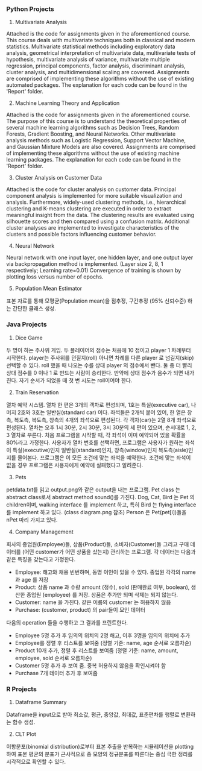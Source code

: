 ### **Python Projects**
1. Multivariate Analysis

Attached is the code for assignments given in the aforementioned course. This course deals with multivariate techniques both in classical and modern statistics. Multivariate statistical methods including exploratory data analysis, geometrical interpretation of multivariate data, multivariate tests of hypothesis, multivariate analysis of variance, multivariate multiple 
regression, principal components, factor analysis, discriminant analysis, cluster analysis, and multidimensional scaling are covereed. Assignments are comprised of implementing these algorithms without the use of existing automated packages. The explanation for each code can be found in the 'Report' folder.

2. Machine Learning Theory and Application

Attached is the code for assignments given in the aforementioned course. The purpose of this course is to understand the theoretical properties of several machine learning algorithms such as Decision Trees, Random Forests, Gradient Boosting, and Neural Networks. Other multivariate analysis methods such as Logistic Regression, Support Vector Machine, and Gaussian Mixture Models are also covered. Assignments are comprised of implementing these algorithms without the use of existing machine learning packages. The explanation for each code can be found in the 'Report' folder.

3. Cluster Analysis on Customer Data

Attached is the code for cluster analysis on customer data. Principal component analysis is implemented for more suitable visualization and analysis. Furthermore, widely-used clustering methods, i.e., hierarchical clustering and K-means clustering are executed in order to extract meaningful insight from the data. The clustering results are evaluated using silhouette scores and then compared using a confusion matrix. Additional cluster analyses are implemented to investigate characteristics of the clusters and possible factors influencing customer behavior.

4. Neural Network

Neural network with one input layer, one hidden layer, and one output layer via backpropagation method is implemented. (Layer size 2, 8, 1 respectively; Learning rate=0.01)
Convergence of training is shown by plotting loss versus number of epochs.

5. Population Mean Estimator

표본 자료를 통해 모평균(Population mean)을 점추정, 구간추정 (95% 신뢰수준) 하는 간단한 클래스 생성.



### **Java Projects**
1. Dice Game

두 명이 하는 주사위 게임. 두 플레이어의 점수는 처음에 10 점이고 player 1 차례부터 시작한다. player는 주사위를 던질지(roll) 아니면 차례를 다른 player 로 넘길지(skip) 선택할 수 있다. roll 했을 때 나오는 수를 상대 player 의 점수에서 뺀다. 둘 중 더 빨리 상대 점수를 0 이나 1 로 만드는 사람이 승리한다. 만약에 상대 점수가 음수가 되면 내가 진다. 자기 순서가 되었을 때 첫 번 시도는 roll이어야 한다.

2. Train Reservation

열차 예약 시스템. 열차 한 편은 3개의 객차로 편성되며, 1호는 특실(executive car), 나머지 2호와 3호는 일반실(standard car) 이다. 좌석들은 2개씩 붙어 있어, 한 열은 창측, 복도측, 복도측, 창측의 4개의 좌석으로 편성된다. 각 객차(car)는 2열 8개 좌석으로 편성된다. 열차는 오후 1시 30분, 2시 30분, 3시 30분의 세 편이 있으며, 순서대로 1, 2, 3 열차로 부른다. 처음 프로그램을 시작할 때, 각 좌석이 이미 예약되어 있을 확률을 80%라고 가정한다.
사용자가 열차 번호를 선택하면, 프로그램은 사용자가 원하는 좌석이 특실(executive)인지 일반실(standard)인지, 창측(window)인지 복도측(aisle)인지를 물어본다. 프로그램은 이 모든 조건에 맞는 좌석을 예약한다. 조건에 맞는 좌석이 없을 경우 프로그램은 사용자에게 예약에 실패했다고 알려준다.

3. Pets

petdata.txt를 읽고 output.png와 같은 output을 내는 프로그램.
Pet class 는 abstract class로서 abstract method sound()를 가진다. Dog, Cat, Bird 는 Pet 의 children이며, walking interface 를 implement 하고, 특히 Bird 는 flying interface 를 implement 하고 있다. (class diagram.png 참조)
Person 은 Pet(pet[i])들을 nPet 마리 가지고 있다.

4. Company Management

회사의 종업원(Employee)들, 상품(Product)들, 소비자(Customer)들 그리고 구매 데이터를 (어떤 customer가 어떤 상품을 샀는지) 관리하는 프로그램.
각 데이터는 다음과 같은 특징을 갖는다고 가정한다.

- Employee: 해고와 채용 빈번하며, 동명 이인이 있을 수 있다. 종업원 각각의 name 과 age 를 저장
- Product: 상품 name 과 수량 amount (정수), sold (판매완료 여부, boolean), 생산한 종업원 (employee)
를 저장. 상품은 추가만 되며 삭제는 되지 않는다.
- Customer: name 을 가진다. 같은 이름의 customer 는 허용하지 않음
- Purchase: (customer, product) 의 pair들이 모인 데이터

다음의 operation 들을 수행하고 그 결과를 프린트한다.

- Employee 5명 추가 후 임의의 위치의 2명 해고, 이후 3명을 임의의 위치에 추가
- Employee를 정렬 후 리스트를 보여줌 (정렬 기준: name, age 순서로 오름차순)
- Product 10개 추가, 정렬 후 리스트를 보여줌 (정렬 기준: name, amount, employee, sold 순서로 오름차순)
- Customer 5명 추가 후 보여 줌. 중복 허용하지 않음을 확인시켜야 함
- Purchase 7개 데이터 추가 후 보여줌



### **R Projects**
1. Dataframe Summary

Dataframe을 input으로 받아 최소값, 평균, 중앙값, 최대값, 표준편차를 행렬로 변환하는 함수 생성.

2. CLT Plot

이항분포(binomial distribution)로부터 표본 추출을 반복하는 시뮬레이션을 plotting하여 표본 평균의 분포가 근사적으로 종 모양의 정규분포를 따른다는 중심 극한 정리를 시각적으로 확인할 수 있다.

